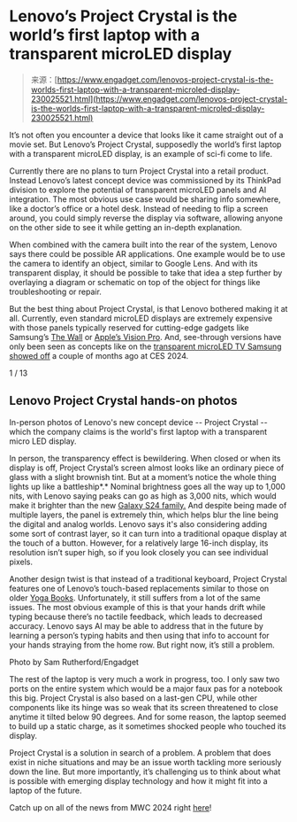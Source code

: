 <!--yml
category: 未分类
date: 2024-05-29 13:25:52
-->

# Lenovo’s Project Crystal is the world’s first laptop with a transparent microLED display

> 来源：[https://www.engadget.com/lenovos-project-crystal-is-the-worlds-first-laptop-with-a-transparent-microled-display-230025521.html](https://www.engadget.com/lenovos-project-crystal-is-the-worlds-first-laptop-with-a-transparent-microled-display-230025521.html)

It’s not often you encounter a device that looks like it came straight out of a movie set. But Lenovo’s Project Crystal, supposedly the world’s first laptop with a transparent microLED display, is an example of sci-fi come to life.

Currently there are no plans to turn Project Crystal into a retail product. Instead Lenovo’s latest concept device was commissioned by its ThinkPad division to explore the potential of transparent microLED panels and AI integration. The most obvious use case would be sharing info somewhere, like a doctor’s office or a hotel desk. Instead of needing to flip a screen around, you could simply reverse the display via software, allowing anyone on the other side to see it while getting an in-depth explanation.

When combined with the camera built into the rear of the system, Lenovo says there could be possible AR applications. One example would be to use the camera to identify an object, similar to Google Lens. And with its transparent display, it should be possible to take that idea a step further by overlaying a diagram or schematic on top of the object for things like troubleshooting or repair.

But the best thing about Project Crystal, is that Lenovo bothered making it at all. Currently, even standard microLED displays are extremely expensive with those panels typically reserved for cutting-edge gadgets like Samsung’s [The Wall](https://www.engadget.com/samsung-the-wall-virtual-movie-studio-121524064.html) or [Apple’s Vision Pro](https://www.engadget.com/apple-vision-pro-review-beta-testing-the-future-201430272.html). And, see-through versions have only been seen as concepts like on the [transparent microLED TV Samsung showed off](https://www.engadget.com/samsung-debuts-the-worlds-first-transparent-microled-screen-at-ces-2024-042634398.html) a couple of months ago at CES 2024.

1 / 13

## Lenovo Project Crystal hands-on photos

 In-person photos of Lenovo's new concept device -- Project Crystal -- which the company claims is the world's first laptop with a transparent micro LED display. 

In person, the transparency effect is bewildering. When closed or when its display is off, Project Crystal’s screen almost looks like an ordinary piece of glass with a slight brownish tint. But at a moment’s notice the whole thing lights up like a battleship*.* Nominal brightness goes all the way up to 1,000 nits, with Lenovo saying peaks can go as high as 3,000 nits, which would make it brighter than the new [Galaxy S24 family.](https://www.engadget.com/galaxy-s24-ultra-review-samsungs-ai-reinforcements-have-arrived-specs-price-191508062.html) And despite being made of multiple layers, the panel is extremely thin, which helps blur the line being the digital and analog worlds. Lenovo says it's also considering adding some sort of contrast layer, so it can turn into a traditional opaque display at the touch of a button. However, for a relatively large 16-inch display, its resolution isn’t super high, so if you look closely you can see individual pixels.

Another design twist is that instead of a traditional keyboard, Project Crystal features one of Lenovo’s touch-based replacements similar to those on older [Yoga Books](https://www.engadget.com/2018-10-25-lenovo-yoga-book-c930-review-an-expensive-experiment.html). Unfortunately, it still suffers from a lot of the same issues. The most obvious example of this is that your hands drift while typing because there’s no tactile feedback, which leads to decreased accuracy. Lenovo says AI may be able to address that in the future by learning a person’s typing habits and then using that info to account for your hands straying from the home row. But right now, it’s still a problem.

Photo by Sam Rutherford/Engadget

The rest of the laptop is very much a work in progress, too. I only saw two ports on the entire system which would be a major faux pas for a notebook this big. Project Crystal is also based on a last-gen CPU, while other components like its hinge was so weak that its screen threatened to close anytime it tilted below 90 degrees. And for some reason, the laptop seemed to build up a static charge, as it sometimes shocked people who touched its display.

Project Crystal is a solution in search of a problem. A problem that does exist in niche situations and may be an issue worth tackling more seriously down the line. But more importantly, it’s challenging us to think about what is possible with emerging display technology and how it might fit into a laptop of the future.

Catch up on all of the news from MWC 2024 right [here](https://engadget.com/tag/mwc-2024/)!